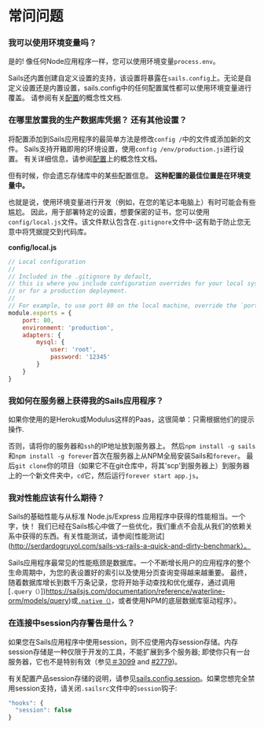 # 常问问题


### 我可以使用环境变量吗？

是的! 像任何Node应用程序一样，您可以使用环境变量`process.env`。

Sails还内置创建自定义设置的支持，该设置将暴露在`sails.config`上。无论是自定义设置还是内置设置，sails.config中的任何配置属性都可以使用环境变量进行覆盖。 请参阅有关[配置](https://sailsjs.com/documentation/concepts/configuration)的概念性文档.


### 在哪里放置我的生产数据库凭据？ 还有其他设置？

将配置添加到Sails应用程序的最简单方法是修改`config /`中的文件或添加新的文件。 Sails支持开箱即用的环境设置，使用`config /env/production.js`进行设置。 有关详细信息，请参阅[配置](https://sailsjs.com/documentation/concepts/configuration)上的概念性文档。

但有时候，你会遗忘存储库中的某些配置信息。 **这种配置的最佳位置是在环境变量中。**

也就是说，使用环境变量进行开发（例如，在您的笔记本电脑上）有时可能会有些尴尬。 因此，用于部署特定的设置，想要保密的证书，您可以使用`config/local.js`文件。该文件默认包含在`.gitignore`文件中-这有助于防止您无意中将凭据提交到代码库。


**config/local.js**
```javascript
// Local configuration
// 
// Included in the .gitignore by default,
// this is where you include configuration overrides for your local system
// or for a production deployment.
//
// For example, to use port 80 on the local machine, override the `port` config
module.exports = {
    port: 80,
    environment: 'production',
    adapters: {
        mysql: {
            user: 'root',
            password: '12345'
        }
    }
}
```



### 我如何在服务器上获得我的Sails应用程序？

如果你使用的是Heroku或Modulus这样的Paas，这很简单：只需根据他们的提示操作.

否则，请将你的服务器和`ssh`的IP地址放到服务器上。 然后`npm install -g sails`和`npm install -g forever`首次在服务器上从NPM全局安装Sails和`forever`。 最后`git clone`你的项目（如果它不在git仓库中，将其'scp'到服务器上）到服务器上的一个新文件夹中，`cd`它，然后运行`forever start app.js`。


### 我对性能应该有什么期待？

Sails的基础性能与从标准 Node.js/Express 应用程序中获得的性能相当。一个字，快！ 我们已经在Sails核心中做了一些优化，我们重点不会乱从我们的依赖关系中获得的东西。有关性能测试，请参阅[性能测试](http://serdardogruyol.com/sails-vs-rails-a-quick-and-dirty-benchmark）。

Sails应用程序最常见的性能瓶颈是数据库。一个不断增长用户的应用程序的整个生命周期中，为您的表设置好的索引以及使用分页查询变得越来越重要。 最终，随着数据库增长到数千万条记录，您将开始手动查找和优化缓存，通过调用[`.query（）`])https://sailsjs.com/documentation/reference/waterline-orm/models/query)或[`.native（）`](https://sailsjs.com/documentation/reference/waterline-orm/models/native)，或者使用NPM的底层数据库驱动程序）。



### 在连接中session内存警告是什么？

如果您在Sails应用程序中使用session，则不应使用内存session存储。内存session存储是一种仅限于开发的工具，不能扩展到多个服务器; 即使你只有一台服务器，它也不是特别有效（参见[＃3099](https://github.com/balderdashy/sails/issues/3099) and [#2779](https://github.com/balderdashy/sails/issues/2779))。


有关配置产品session存储的说明，请参见[sails.config.session](https://sailsjs.com/documentation/reference/configuration/sails-config-session)。如果您想完全禁用session支持，请关闭`.sailsrc`文件中的`session`钩子:

```javascript
"hooks": {
  "session": false
}
```


<docmeta name="displayName" value="FAQ">

